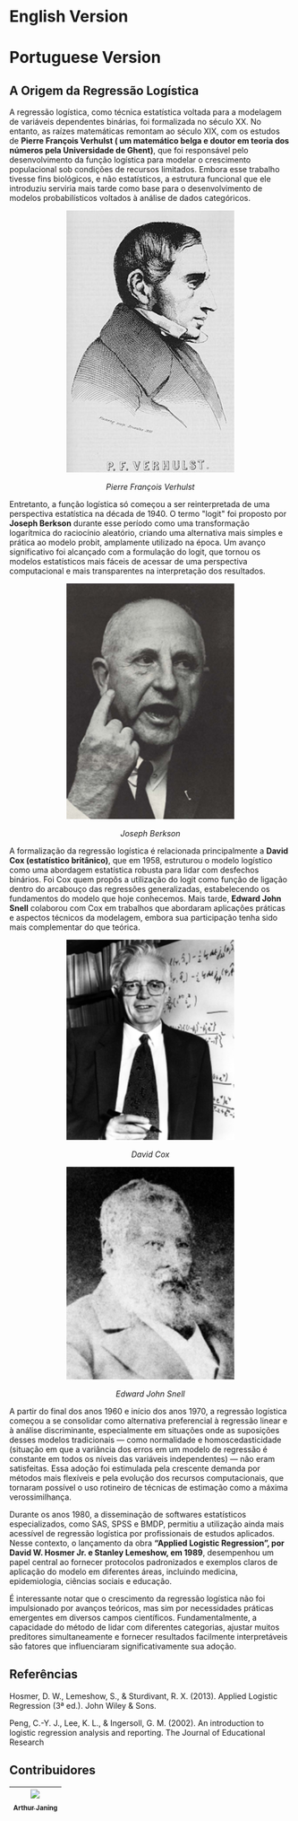 # English Version

# Portuguese Version

## A Origem da Regressão Logística

A regressão logística, como técnica estatística voltada para a modelagem de variáveis dependentes binárias, foi formalizada no século XX. No entanto, as raízes matemáticas remontam ao século XIX, com os estudos de **Pierre François Verhulst ( um matemático belga e doutor em teoria dos números pela Universidade de Ghent)**, que foi responsável pelo desenvolvimento da função logística para modelar o crescimento populacional sob condições de recursos limitados. Embora esse trabalho tivesse fins biológicos, e não estatísticos, a estrutura funcional que ele introduziu serviria mais tarde como base para o desenvolvimento de modelos probabilísticos voltados à análise de dados categóricos.

<p align="center">
  <img src="Figures/PFVerhulst.png" alt="Pierre François Verhulst" width="300"/>
</p>
<p align="center"><em>Pierre François Verhulst</em></p>

Entretanto, a função logística só começou a ser reinterpretada de uma perspectiva estatística na década de 1940. O termo "logit" foi proposto por **Joseph Berkson** durante esse período como uma transformação logarítmica do raciocínio aleatório, criando uma alternativa mais simples e prática ao modelo probit, amplamente utilizado na época. Um avanço significativo foi alcançado com a formulação do logit, que tornou os modelos estatísticos mais fáceis de acessar de uma perspectiva computacional e mais transparentes na interpretação dos resultados.

<p align="center">
  <img src="Figures/JosephBerkson.png" alt="Joseph Berkson" width="300"/>
</p>
<p align="center"><em>Joseph Berkson</em></p>

A formalização da regressão logística é relacionada principalmente a **David Cox (estatístico britânico)**, que em 1958, estruturou o modelo logístico como uma abordagem estatística robusta para lidar com desfechos binários. Foi Cox quem propôs a utilização do logit como função de ligação dentro do arcabouço das regressões generalizadas, estabelecendo os fundamentos do modelo que hoje conhecemos. Mais tarde, **Edward John Snell** colaborou com Cox em trabalhos que abordaram aplicações práticas e aspectos técnicos da modelagem, embora sua participação tenha sido mais complementar do que teórica.

<p align="center">
  <img src="Figures/DavidCox.png" alt="DavidCox" width="300"/>
</p>
<p align="center"><em>David Cox</em></p>

<p align="center">
  <img src="Figures/EdwardJohnSnell.png" alt="EdwardJohnSnell" width="300"/>
</p>
<p align="center"><em>Edward John Snell</em></p>


A partir do final dos anos 1960 e início dos anos 1970, a regressão logística começou a se consolidar como alternativa preferencial à regressão linear e à análise discriminante, especialmente em situações onde as suposições desses modelos tradicionais — como normalidade e homoscedasticidade (situação em que a variância dos erros em um modelo de regressão é constante em todos os níveis das variáveis independentes) — não eram satisfeitas. Essa adoção foi estimulada pela crescente demanda por métodos mais flexíveis e pela evolução dos recursos computacionais, que tornaram possível o uso rotineiro de técnicas de estimação como a máxima verossimilhança.

Durante os anos 1980, a disseminação de softwares estatísticos especializados, como SAS, SPSS e BMDP, permitiu a utilização ainda mais acessível de regressão logística por profissionais de estudos aplicados. Nesse contexto, o lançamento da obra **“Applied Logistic Regression”, por David W. Hosmer Jr. e Stanley Lemeshow, em 1989**, desempenhou um papel central ao fornecer protocolos padronizados e exemplos claros de aplicação do modelo em diferentes áreas, incluindo medicina, epidemiologia, ciências sociais e educação.

É interessante notar que o crescimento da regressão logística não foi impulsionado por avanços teóricos, mas sim por necessidades práticas emergentes em diversos campos científicos. Fundamentalmente, a capacidade do método de lidar com diferentes categorias, ajustar muitos preditores simultaneamente e fornecer resultados facilmente interpretáveis são fatores que influenciaram significativamente sua adoção.

## Referências
Hosmer, D. W., Lemeshow, S., & Sturdivant, R. X. (2013). Applied Logistic Regression (3ª ed.). John Wiley & Sons.

Peng, C.-Y. J., Lee, K. L., & Ingersoll, G. M. (2002). An introduction to logistic regression analysis and reporting. The Journal of Educational Research

## Contribuidores
| [<img loading="lazy" src="https://avatars.githubusercontent.com/u/206122594?v=4" width=115><br><sub>Arthur Janing</sub>](https://github.com/Arthur-Janing) | 
| :---: | 

